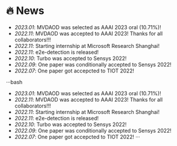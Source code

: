 # 🔥 News
- *2023.01*: MVDAOD was selected as AAAI 2023 oral (10.71%)!
- *2022.11*: MVDAOD was accepted to AAAI 2023! Thanks for all collaborators!!!
- *2022.11*: Starting internship at Microsoft Research Shanghai!
- *2022.11*: e2e-detection is released! 
- *2022.10*: Turbo was accepted to Sensys 2022!
- *2022.09*: One paper was conditionally accepted to Sensys 2022!
- *2022.07*: One paper got accepcted to TIOT 2022!

<style>
pre {
  overflow-y: auto;
  max-height: 300px;
}
</style>

···bash
- *2023.01*: MVDAOD was selected as AAAI 2023 oral (10.71%)!
- *2022.11*: MVDAOD was accepted to AAAI 2023! Thanks for all collaborators!!!
- *2022.11*: Starting internship at Microsoft Research Shanghai!
- *2022.11*: e2e-detection is released! 
- *2022.10*: Turbo was accepted to Sensys 2022!
- *2022.09*: One paper was conditionally accepted to Sensys 2022!
- *2022.07*: One paper got accepcted to TIOT 2022!
···

